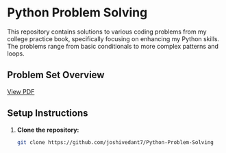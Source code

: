 # Python Problem Solving

This repository contains solutions to various coding problems from my college practice book, specifically focusing on enhancing my Python skills. The problems range from basic conditionals to more complex patterns and loops.

## Problem Set Overview

[View PDF](https://github.com/joshivedant7/Python-Problem-Solving/blob/main/PB_Python-I_SEM%20III_2024.pdf#page=4)

## Setup Instructions
1. **Clone the repository:**
   ```bash
   git clone https://github.com/joshivedant7/Python-Problem-Solving
